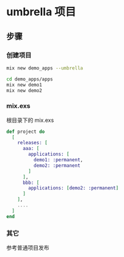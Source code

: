 # umbrella 项目

## 步骤

### 创建项目

```sh
mix new demo_apps --umbrella

cd demo_apps/apps
mix new demo1
mix new demo2
```

### mix.exs

根目录下的 mix.exs

```elixir
def project do
  [
    releases: [
      aaa: [
        applications: [
          demo1: :permanent,
          demo2: :permanent
        ]
      ],
      bbb: [
        applications: [demo2: :permanent]
      ]
    ],
    ....
  ]
end
```

### 其它

参考普通项目发布

